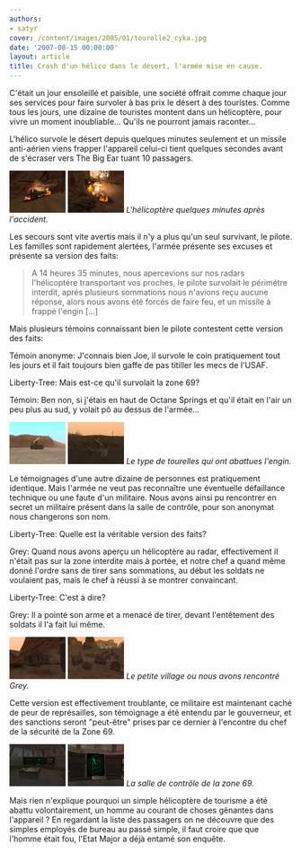 ```yaml
---
authors:
- satyr
cover: /content/images/2005/01/tourelle2_cyka.jpg
date: '2007-08-15 00:00:00'
layout: article
title: Crash d'un hélico dans le désert, l'armée mise en cause.
---
```



C'était un jour ensoleillé et paisible, une société offrait comme chaque jour ses services pour faire survoler à bas prix le désert à des touristes. Comme tous les jours, une dizaine de touristes montent dans un hélicoptère, pour vivre un moment inoubliable... Qu'ils ne pourront jamais raconter...

L'hélico survole le désert depuis quelques minutes seulement et un missile anti-aérien viens frapper l'appareil celui-ci tient quelques secondes avant de s'écraser vers The Big Ear tuant 10 passagers.

![](/content/images/2016/07/crash1_cyka_t.jpg)
![L'hélicoptère quelques minutes après l'accident.](/content/images/2016/07/crash2_cyka_t.jpg)
_L'hélicoptère quelques minutes après l'accident._

Les secours sont vite avertis mais il n'y a plus qu'un seul survivant, le pilote. Les familles sont rapidement alertées, l'armée présente ses excuses et présente sa version des faits:

> A 14 heures 35 minutes, nous apercevions sur nos radars l'hélicoptére transportant vos proches, le pilote survolait le périmétre interdit, aprés plusieurs sommations nous n'avions reçu aucune réponse, alors nous avons été forcés de faire feu, et un missile à frappé l'engin [...]

Mais plusieurs témoins connaissant bien le pilote contestent cette version des faits:

Témoin anonyme: J'connais bien Joe, il survole le coin pratiquement tout les jours et il fait toujours bien gaffe de pas titiller les mecs de l'USAF.

Liberty-Tree: Mais est-ce qu'il survolait la zone 69?

Témoin: Ben non, si j'étais en haut de Octane Springs et qu'il était en l'air un peu plus au sud, y volait pô au dessus de l'armée...

![](/content/images/2016/07/tourelle2_cyka_t.jpg)
![Le type de tourelles qui ont abattues l'engin.](/content/images/2016/07/tourelle1_cyka_t.jpg)
_Le type de tourelles qui ont abattues l'engin._

Le témoignages d'une autre dizaine de personnes est pratiquement identique. Mais l'armée ne veut pas reconnaître une éventuelle défaillance technique ou une faute d'un militaire. Nous avons ainsi pu rencontrer en secret un militaire présent dans la salle de contrôle, pour son anonymat nous changerons son nom.

Liberty-Tree: Quelle est la véritable version des faits?

Grey: Quand nous avons aperçu un hélicoptère au radar, effectivement il n'était pas sur la zone interdite mais à portée, et notre chef a quand même donné l'ordre sans de tirer sans sommations, au début les soldats ne voulaient pas, mais le chef à réussi à se montrer convaincant.

Liberty-Tree: C'est à dire?

Grey: Il a pointé son arme et a menacé de tirer, devant l'entêtement des soldats il l'a fait lui même.

![](/content/images/2016/07/lieu1_cyka_t.jpg)
![Le petite village ou nous avons rencontré Grey.](/content/images/2016/07/lieu2_cyka_t.jpg)
_Le petite village ou nous avons rencontré Grey._

Cette version est effectivement troublante, ce militaire est maintenant caché de peur de représailles, son témoignage a été entendu par le gouverneur, et des sanctions seront "peut-être" prises par ce dernier à l'encontre du chef de la sécurité de la Zone 69.

![](/content/images/2016/07/salle1_cyka_t.jpg)
![La salle de contrôle de la zone 69.](/content/images/2016/07/salle2_cyka_t.jpg)
_La salle de contrôle de la zone 69._

Mais rien n'explique pourquoi un simple hélicoptère de tourisme a été abattu volontairement, un homme au courant de choses gênantes dans l'appareil ? En regardant la liste des passagers on ne découvre que des simples employés de bureau au passé simple, il faut croire que que l'homme était fou, l'Etat Major a déjà entamé son enquête.